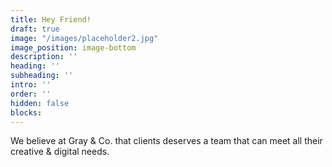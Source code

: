 ```yaml
---
title: Hey Friend!
draft: true
image: "/images/placeholder2.jpg"
image_position: image-bottom
description: ''
heading: ''
subheading: ''
intro: ''
order: ''
hidden: false
blocks:
---
```

We believe at Gray & Co. that clients deserves a team that can meet all their creative & digital needs.
